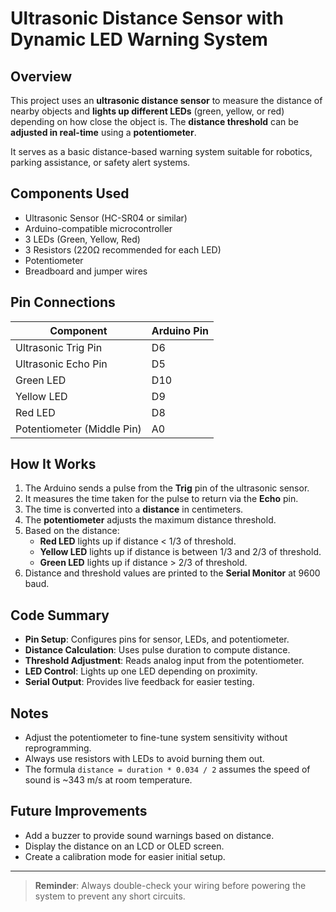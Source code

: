# Ultrasonic Distance Sensor with Dynamic LED Warning System

## Overview
This project uses an **ultrasonic distance sensor** to measure the distance of nearby objects and **lights up different LEDs** (green, yellow, or red) depending on how close the object is. The **distance threshold** can be **adjusted in real-time** using a **potentiometer**.

It serves as a basic distance-based warning system suitable for robotics, parking assistance, or safety alert systems.

## Components Used
- Ultrasonic Sensor (HC-SR04 or similar)
- Arduino-compatible microcontroller
- 3 LEDs (Green, Yellow, Red)
- 3 Resistors (220Ω recommended for each LED)
- Potentiometer
- Breadboard and jumper wires

## Pin Connections
| Component                | Arduino Pin |
|---------------------------|-------------|
| Ultrasonic Trig Pin       | D6          |
| Ultrasonic Echo Pin       | D5          |
| Green LED                 | D10         |
| Yellow LED                | D9          |
| Red LED                   | D8          |
| Potentiometer (Middle Pin)| A0          |

## How It Works
1. The Arduino sends a pulse from the **Trig** pin of the ultrasonic sensor.
2. It measures the time taken for the pulse to return via the **Echo** pin.
3. The time is converted into a **distance** in centimeters.
4. The **potentiometer** adjusts the maximum distance threshold.
5. Based on the distance:
   - **Red LED** lights up if distance < 1/3 of threshold.
   - **Yellow LED** lights up if distance is between 1/3 and 2/3 of threshold.
   - **Green LED** lights up if distance > 2/3 of threshold.
6. Distance and threshold values are printed to the **Serial Monitor** at 9600 baud.

## Code Summary
- **Pin Setup**: Configures pins for sensor, LEDs, and potentiometer.
- **Distance Calculation**: Uses pulse duration to compute distance.
- **Threshold Adjustment**: Reads analog input from the potentiometer.
- **LED Control**: Lights up one LED depending on proximity.
- **Serial Output**: Provides live feedback for easier testing.

## Notes
- Adjust the potentiometer to fine-tune system sensitivity without reprogramming.
- Always use resistors with LEDs to avoid burning them out.
- The formula `distance = duration * 0.034 / 2` assumes the speed of sound is ~343 m/s at room temperature.

## Future Improvements
- Add a buzzer to provide sound warnings based on distance.
- Display the distance on an LCD or OLED screen.
- Create a calibration mode for easier initial setup.

---

> **Reminder**: Always double-check your wiring before powering the system to prevent any short circuits.



